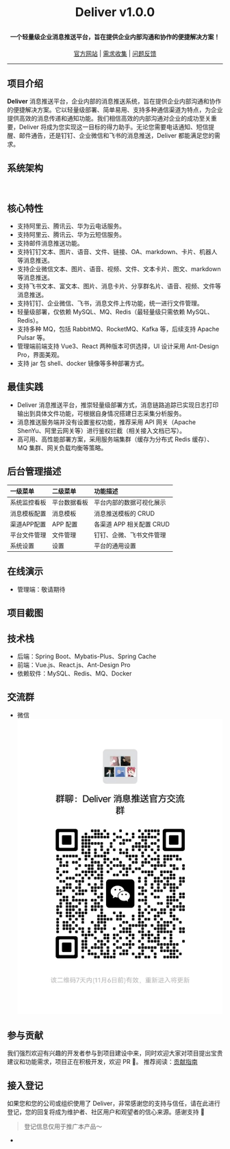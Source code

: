 <div align="center">

<h1 align="center" style="margin: 30px 0 30px; font-weight: bold;">Deliver v1.0.0</h1>
<h4 align="center">一个轻量级企业消息推送平台，旨在提供企业内部沟通和协作的便捷解决方案！</h4>

[官方网站]() | [需求收集](https://gitee.com/OS-Zero/deliver/issues) | [问题反馈](https://gitee.com/OS-Zero/deliver/issues)

</div>

--------------------------

## 项目介绍

**Deliver** 消息推送平台，企业内部的消息推送系统，旨在提供企业内部沟通和协作的便捷解决方案。它以轻量级部署、简单易用、支持多种通信渠道为特点，为企业提供高效的消息传递和通知功能。我们相信高效的内部沟通对企业的成功至关重要，Deliver 将成为您实现这一目标的得力助手。无论您需要电话通知、短信提醒、邮件通告，还是钉钉、企业微信和飞书的消息推送，Deliver 都能满足您的需求。

## 系统架构

![]()

## 核心特性

- 支持阿里云、腾讯云、华为云电话服务。
- 支持阿里云、腾讯云、华为云短信服务。
- 支持邮件消息推送功能。
- 支持钉钉文本、图片、语音、文件、链接、OA、markdown、卡片、机器人等消息推送。
- 支持企业微信文本、图片、语音、视频、文件、文本卡片、图文、markdown等消息推送。
- 支持飞书文本、富文本、图片、消息卡片、分享群名片、语音、视频、文件等消息推送。
- 支持钉钉、企业微信、飞书，消息文件上传功能，统一进行文件管理。
- 轻量级部署，仅依赖 MySQL、MQ、Redis（最轻量级只需依赖 MySQL、Redis）。
- 支持多种  MQ，包括 RabbitMQ、RocketMQ、Kafka 等，后续支持 Apache Pulsar 等。
- 管理端前端支持 Vue3、React 两种版本可供选择，UI 设计采用 Ant-Design Pro，界面美观。
- 支持 jar 包 shell、docker 镜像等多种部署方式。

## 最佳实践
- Deliver 消息推送平台，推崇轻量级部署方式，消息链路追踪已实现日志打印输出到具体文件功能，可根据自身情况搭建日志采集分析服务。
- 消息推送服务端并没有设置鉴权功能，推荐采用 API 网关（Apache ShenYu、阿里云网关等）进行鉴权拦截（相关接入文档已写）。
- 高可用、高性能部署方案，采用服务端集群（缓存为分布式 Redis 缓存）、MQ 集群、网关负载均衡等策略。

## 后台管理描述
| 一级菜单 | 二级菜单      | 功能描述                       |
|:-----|:---------|:---------------------------|
|系统监控看板|平台数据看板|平台内部的数据可视化展示|
|消息模板配置|消息模板|消息推送模板的 CRUD|
|渠道APP配置|APP 配置|各渠道 APP 相关配置 CRUD|
|平台文件管理|文件管理|钉钉、企微、飞书文件管理|
|系统设置|设置|平台的通用设置|

## 在线演示

- 管理端：敬请期待

## 项目截图

## 技术栈
- 后端：Spring Boot、Mybatis-Plus、Spring Cache
- 前端：Vue.js、React.js、Ant-Design Pro
- 依赖软件：MySQL、Redis、MQ、Docker

## 交流群
- 微信
![输入图片说明](image%E5%BE%AE%E4%BF%A1%E5%9B%BE%E7%89%87_20231030165258.jpg)  

## 参与贡献
我们强烈欢迎有兴趣的开发者参与到项目建设中来，同时欢迎大家对项目提出宝贵建议和功能需求，项目正在积极开发，欢迎 PR 👏。
推荐阅读：[贡献指南]()

## 接入登记

如果您和您的公司或组织使用了 Deliver，非常感谢您的支持与信任，请在此进行登记，您的回复将成为维护者、社区用户和观望者的信心来源。感谢支持 💖
>登记信息仅用于推广本产品～
- 
